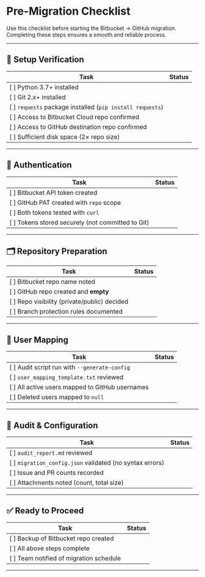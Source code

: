 # Pre-Migration Checklist

Use this checklist before starting the Bitbucket → GitHub migration. Completing these steps ensures a smooth and reliable process.

---

## 🔧 Setup Verification

| Task                                                      | Status |
| --------------------------------------------------------- | ------ |
| [ ] Python 3.7+ installed                                 |        |
| [ ] Git 2.x+ installed                                    |        |
| [ ] `requests` package installed (`pip install requests`) |        |
| [ ] Access to Bitbucket Cloud repo confirmed              |        |
| [ ] Access to GitHub destination repo confirmed           |        |
| [ ] Sufficient disk space (2× repo size)                  |        |

---

## 🔑 Authentication

| Task                                              | Status |
| ------------------------------------------------- | ------ |
| [ ] Bitbucket API token created                   |        |
| [ ] GitHub PAT created with `repo` scope          |        |
| [ ] Both tokens tested with `curl`                |        |
| [ ] Tokens stored securely (not committed to Git) |        |

---

## 🗂️ Repository Preparation

| Task                                         | Status |
| -------------------------------------------- | ------ |
| [ ] Bitbucket repo name noted                |        |
| [ ] GitHub repo created and **empty**        |        |
| [ ] Repo visibility (private/public) decided |        |
| [ ] Branch protection rules documented       |        |

---

## 👥 User Mapping

| Task                                            | Status |
| ----------------------------------------------- | ------ |
| [ ] Audit script run with `--generate-config`   |        |
| [ ] `user_mapping_template.txt` reviewed        |        |
| [ ] All active users mapped to GitHub usernames |        |
| [ ] Deleted users mapped to `null`              |        |

---

## 🧾 Audit & Configuration

| Task                                                     | Status |
| -------------------------------------------------------- | ------ |
| [ ] `audit_report.md` reviewed                           |        |
| [ ] `migration_config.json` validated (no syntax errors) |        |
| [ ] Issue and PR counts recorded                         |        |
| [ ] Attachments noted (count, total size)                |        |

---

## ✅ Ready to Proceed

| Task                                    | Status |
| --------------------------------------- | ------ |
| [ ] Backup of Bitbucket repo created    |        |
| [ ] All above steps complete            |        |
| [ ] Team notified of migration schedule |        |

---

